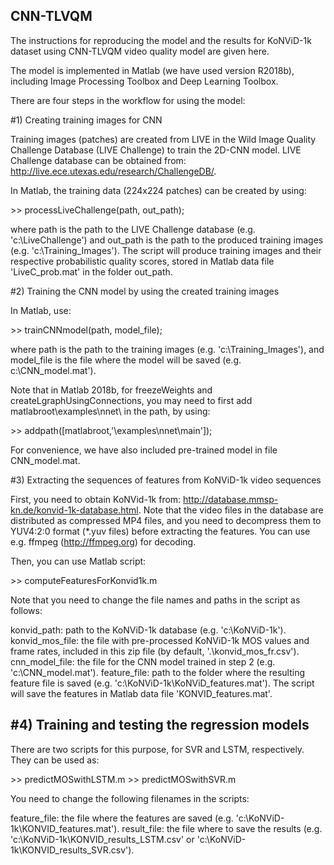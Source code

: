 ## CNN-TLVQM

The instructions for reproducing the model and the results for KoNViD-1k dataset using CNN-TLVQM video quality model are given here.

The model is implemented in Matlab (we have used version R2018b), including Image Processing Toolbox and Deep Learning Toolbox.

There are four steps in the workflow for using the model: 

#1) Creating training images for CNN

Training images (patches) are created from LIVE in the Wild Image Quality Challenge Database (LIVE Challenge) to train the 2D-CNN model. LIVE Challenge database can be obtained from: http://live.ece.utexas.edu/research/ChallengeDB/.

In Matlab, the training data (224x224 patches) can be created by using:

\>\> processLiveChallenge(path, out_path);

where path is the path to the LIVE Challenge database (e.g. 'c:\\LiveChallenge') and out_path is the path to the produced training images (e.g. 'c:\\Training_Images'). The script will produce training images and their respective probabilistic quality scores, stored in Matlab data file 'LiveC_prob.mat' in the folder out_path.


#2) Training the CNN model by using the created training images 

In Matlab, use:

\>\> trainCNNmodel(path, model_file);

where path is the path to the training images (e.g. 'c:\\Training_Images'), and model_file is the file where the model will be saved (e.g. c:\\CNN_model.mat').

Note that in Matlab 2018b, for freezeWeights and createLgraphUsingConnections, you may need to first add matlabroot\examples\nnet\ in the path, by using:
  
\>\> addpath([matlabroot,'\\examples\\nnet\\main']);

For convenience, we have also included pre-trained model in file CNN_model.mat.

#3) Extracting the sequences of features from KoNViD-1k video sequences 

First, you need to obtain KoNVid-1k from: http://database.mmsp-kn.de/konvid-1k-database.html. Note that the video files in the database are distributed as compressed MP4 files, and you need to decompress them to YUV4:2:0 format (\*.yuv files) before extracting the features. You can use e.g. ffmpeg (http://ffmpeg.org) for decoding.

Then, you can use Matlab script:

\>\>  computeFeaturesForKonvid1k.m 

Note that you need to change the file names and paths in the script as follows:

konvid_path: path to the KoNViD-1k database (e.g. 'c:\\KoNViD-1k').
konvid_mos_file: the file with pre-processed KoNViD-1k MOS values and frame rates, included in this zip file (by default, '.\\konvid_mos_fr.csv').
cnn_model_file: the file for the CNN model trained in step 2 (e.g. 'c:\\CNN_model.mat').
feature_file: path to the folder where the resulting feature file is saved (e.g. 'c:\\KoNViD-1k\\KoNViD_features.mat'). The script will save the features in Matlab data file 'KONVID_features.mat'.


#4) Training and testing the regression models 
---------------------------------------------

There are two scripts for this purpose, for SVR and LSTM, respectively. They can be used as:

\>\> predictMOSwithLSTM.m
\>\> predictMOSwithSVR.m

You need to change the following filenames in the scripts:

feature_file: the file where the features are saved (e.g. 'c:\\KoNViD-1k\\KONVID_features.mat').
result_file: the file where to save the results (e.g. 'c:\\KoNViD-1k\\KONVID_results_LSTM.csv' or 'c:\\KoNViD-1k\\KONVID_results_SVR.csv').
